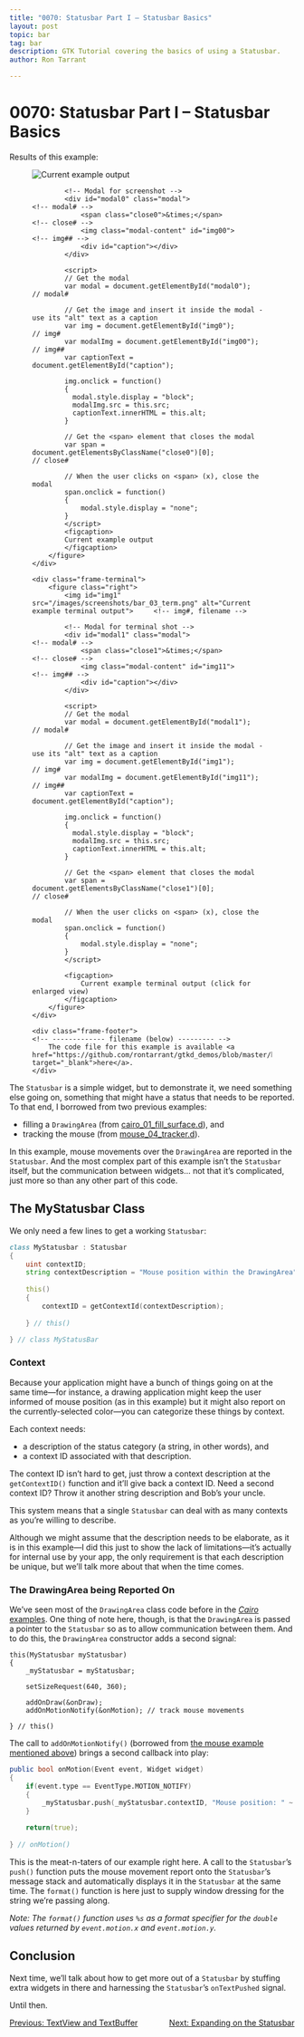```yaml
---
title: "0070: Statusbar Part I – Statusbar Basics"
layout: post
topic: bar
tag: bar
description: GTK Tutorial covering the basics of using a Statusbar.
author: Ron Tarrant

---
```


# 0070: Statusbar Part I – Statusbar Basics

<!-- 0, 1 -->
<!-- first occurrence of application and terminal screen shots on a single page -->
<div class="screenshot-frame">
	<div class="frame-header">
		Results of this example:
	</div>
	<div class="frame-screenshot">
		<figure>
			<img id="img0" src="/images/screenshots/bar_03.png" alt="Current example output">		<!-- img# -->
			
			<!-- Modal for screenshot -->
			<div id="modal0" class="modal">																	<!-- modal# -->
				<span class="close0">&times;</span>															<!-- close# -->
				<img class="modal-content" id="img00">															<!-- img## -->
				<div id="caption"></div>
			</div>
			
			<script>
			// Get the modal
			var modal = document.getElementById("modal0");														// modal#
			
			// Get the image and insert it inside the modal - use its "alt" text as a caption
			var img = document.getElementById("img0");															// img#
			var modalImg = document.getElementById("img00");													// img##
			var captionText = document.getElementById("caption");

			img.onclick = function()
			{
			  modal.style.display = "block";
			  modalImg.src = this.src;
			  captionText.innerHTML = this.alt;
			}
			
			// Get the <span> element that closes the modal
			var span = document.getElementsByClassName("close0")[0];											// close#
			
			// When the user clicks on <span> (x), close the modal
			span.onclick = function()
			{ 
				modal.style.display = "none";
			}
			</script>
			<figcaption>
			Current example output
			</figcaption>
		</figure>
	</div>

	<div class="frame-terminal">
		<figure class="right">
			<img id="img1" src="/images/screenshots/bar_03_term.png" alt="Current example terminal output">		<!-- img#, filename -->

			<!-- Modal for terminal shot -->
			<div id="modal1" class="modal">																				<!-- modal# -->
				<span class="close1">&times;</span>																		<!-- close# -->
				<img class="modal-content" id="img11">																		<!-- img## -->
				<div id="caption"></div>
			</div>
			
			<script>
			// Get the modal
			var modal = document.getElementById("modal1");																	// modal#
			
			// Get the image and insert it inside the modal - use its "alt" text as a caption
			var img = document.getElementById("img1");																		// img#
			var modalImg = document.getElementById("img11");																// img##
			var captionText = document.getElementById("caption");

			img.onclick = function()
			{
			  modal.style.display = "block";
			  modalImg.src = this.src;
			  captionText.innerHTML = this.alt;
			}
			
			// Get the <span> element that closes the modal
			var span = document.getElementsByClassName("close1")[0];														// close#
			
			// When the user clicks on <span> (x), close the modal
			span.onclick = function()
			{ 
				modal.style.display = "none";
			}
			</script>

			<figcaption>
				Current example terminal output (click for enlarged view)
			</figcaption>
		</figure>
	</div>

	<div class="frame-footer">																								<!-- ------------- filename (below) --------- -->
		The code file for this example is available <a href="https://github.com/rontarrant/gtkd_demos/blob/master/bar_03_statusbar.d" target="_blank">here</a>.
	</div>
</div>
<!-- end of snippet for first (1st) occurrence of application and terminal screen shots on a single page -->

The `Statusbar` is a simple widget, but to demonstrate it, we need something else going on, something that might have a status that needs to be reported. To that end, I borrowed from two previous examples:

- filling a `DrawingArea` (from [cairo_01_fill_surface.d](https://github.com/rontarrant/gtkd_demos/blob/master/018_cairo/cairo_01_fill_surface.d)), and
- tracking the mouse (from [mouse_04_tracker.d](https://github.com/rontarrant/gtkd_demos/blob/master/005_mouse/mouse_04_tracker.d)).

In this example, mouse movements over the `DrawingArea` are reported in the `Statusbar`. And the most complex part of this example isn’t the `Statusbar` itself, but the communication between widgets... not that it’s complicated, just more so than any other part of this code.

## The MyStatusbar Class

We only need a few lines to get a working `Statusbar`:

```d
class MyStatusbar : Statusbar
{
	uint contextID;
	string contextDescription = "Mouse position within the DrawingArea";
	
	this()
	{
		contextID = getContextId(contextDescription);
		
	} // this()

} // class MyStatusBar
```

### Context

Because your application might have a bunch of things going on at the same time—for instance, a drawing application might keep the user informed of mouse position (as in this example) but it might also report on the currently-selected color—you can categorize these things by context.

Each context needs:

- a description of the status category (a string, in other words), and
- a context ID associated with that description.

The context ID isn’t hard to get, just throw a context description at the `getContextID()` function and it’ll give back a context ID. Need a second context ID? Throw it another string description and Bob’s your uncle.

This system means that a single `Statusbar` can deal with as many contexts as you’re willing to describe.

Although we might assume that the description needs to be elaborate, as it is in this example—I did this just to show the lack of limitations—it’s actually for internal use by your app, the only requirement is that each description be unique, but we’ll talk more about that when the time comes.

### The DrawingArea being Reported On

We’ve seen most of the `DrawingArea` class code before in the [*Cairo* examples](/topics/#cairo). One thing of note here, though, is that the `DrawingArea` is passed a pointer to the `Statusbar` so as to allow communication between them. And to do this, the `DrawingArea` constructor adds a second signal:

	this(MyStatusbar myStatusbar)
	{
		_myStatusbar = myStatusbar;

		setSizeRequest(640, 360);

		addOnDraw(&onDraw);
		addOnMotionNotify(&onMotion); // track mouse movements
		
	} // this()
	
	
The call to `addOnMotionNotify()` (borrowed from [the mouse example mentioned above](https://github.com/rontarrant/gtkd_demos/blob/master/005_mouse/mouse_04_tracker.d)) brings a second callback into play:

```d
public bool onMotion(Event event, Widget widget)
{
	if(event.type == EventType.MOTION_NOTIFY)
	{
		_myStatusbar.push(_myStatusbar.contextID, "Mouse position: " ~ format("%s, %s", event.motion.x, event.motion.y));
	}

	return(true);
		
} // onMotion()
```

This is the meat-n-taters of our example right here. A call to the `Statusbar`’s `push()` function puts the mouse movement report onto the `Statusbar`’s message stack and automatically displays it in the `Statusbar` at the same time. The `format()` function is here just to supply window dressing for the string we’re passing along.

*Note: The `format()` function uses `%s` as a format specifier for the `double` values returned by `event.motion.x` and `event.motion.y`.* 

## Conclusion

Next time, we’ll talk about how to get more out of a `Statusbar` by stuffing extra widgets in there and harnessing the `Statusbar`’s `onTextPushed` signal.

Until then.

<div class="blog-nav">
	<div style="float: left;">
		<a href="/2019/09/10/0069-textview-and-textbuffer.html">Previous: TextView and TextBuffer</a>
	</div>
	<div style="float: right;">
		<a href="/2019/09/17/0071-expanding-on-the-statusbar.html">Next: Expanding on the Statusbar</a>
	</div>
</div>
